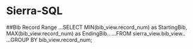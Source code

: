 Sierra-SQL
======

##Bib Record Range
...SELECT MIN(bib_view.record_num) as StartingBib, MAX(bib_view.record_num) as EndingBib..
...FROM sierra_view.bib_view..
...GROUP BY bib_view.record_num;

